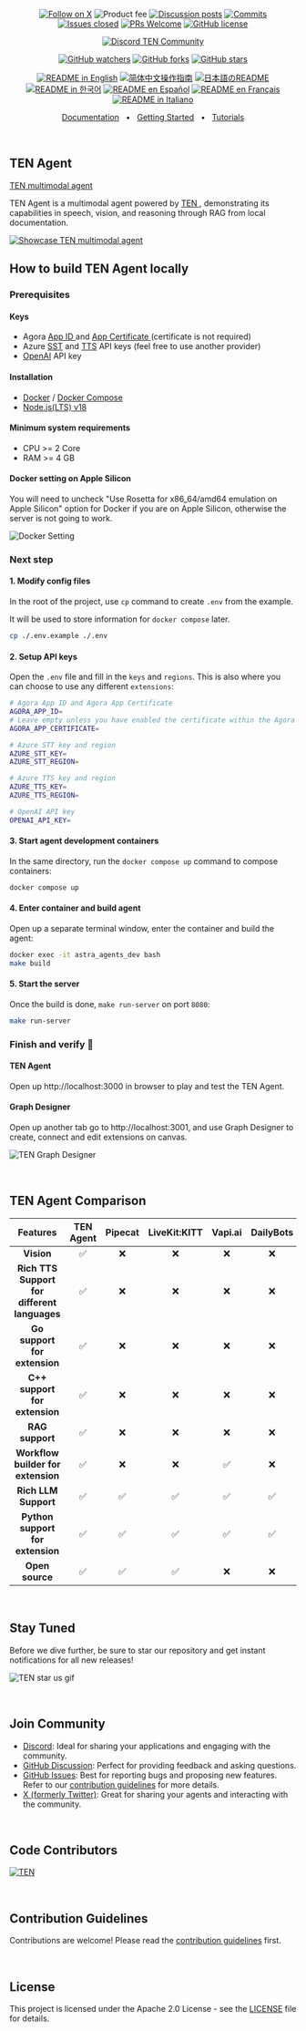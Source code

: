 <div align="center">

[![Follow on X](https://img.shields.io/twitter/follow/TenFramework?logo=X&color=%20%23f5f5f5)](https://twitter.com/intent/follow?screen_name=TenFramework)
![Product fee](https://img.shields.io/badge/pricing-free-blue.svg?labelColor=%20%239b8afb&color=%20%237a5af8)
[![Discussion posts](https://img.shields.io/github/discussions/TEN-framework/ten-agent?labelColor=%20%23FDB062&color=%20%23f79009)](https://github.com/TEN-framework/ten-agent/discussions/)
[![Commits](https://img.shields.io/github/commit-activity/m/TEN-framework/ten-agent?labelColor=%20%237d89b0&color=%20%235d6b98)](https://github.com/TEN-framework/ten-agent/graphs/commit-activity)
[![Issues closed](https://img.shields.io/github/issues-search?query=repo%3ATEN-framework%2Fastra.ai%20is%3Aclosed&label=issues%20closed&labelColor=green&color=green)](https://github.com/TEN-framework/ten-agent/issues)
[![PRs Welcome](https://img.shields.io/badge/PRs-welcome-brightgreen.svg?style=flat-square)](https://github.com/TEN-framework/ten-agent/pulls)
[![GitHub license](https://img.shields.io/badge/License-Apache_2.0-blue.svg?labelColor=%20%23155EEF&color=%20%23528bff)](https://github.com/TEN-framework/ten-agent/blob/main/LICENSE)

[![Discord TEN Community](https://dcbadge.vercel.app/api/server/VnPftUzAMJ)](https://discord.gg/VnPftUzAMJ)

[![GitHub watchers](https://img.shields.io/github/watchers/TEN-framework/ten-agent?style=social&label=Watch)](https://GitHub.com/TEN-framework/ten-agent/watchers/?WT.mc_id=academic-105485-koreyst)
[![GitHub forks](https://img.shields.io/github/forks/TEN-framework/ten-agent?style=social&label=Fork)](https://GitHub.com/TEN-framework/ten-agent/network/?WT.mc_id=academic-105485-koreyst)
[![GitHub stars](https://img.shields.io/github/stars/TEN-framework/ten-agent?style=social&label=Star)](https://GitHub.com/TEN-framework/ten-agent/stargazers/?WT.mc_id=academic-105485-koreyst)

<a href="https://github.com/TEN-framework/ten-agent/blob/main/README.md"><img alt="README in English" src="https://img.shields.io/badge/English-lightgrey"></a>
<a href="https://github.com/ten-framework/ten-agent/blob/main/docs/readmes/README-CN.md"><img alt="简体中文操作指南" src="https://img.shields.io/badge/简体中文-lightgrey"></a>
<a href="https://github.com/ten-framework/ten-agent/blob/main/docs/readmes/README-JP.md"><img alt="日本語のREADME" src="https://img.shields.io/badge/日本語-lightgrey"></a>
<a href="https://github.com/ten-framework/ten-agent/blob/main/docs/readmes/README-KR.md"><img alt="README in 한국어" src="https://img.shields.io/badge/한국어-lightgrey"></a>
<a href="https://github.com/ten-framework/ten-agent/blob/main/docs/readmes/README-ES.md"><img alt="README en Español" src="https://img.shields.io/badge/Español-lightgrey"></a>
<a href="https://github.com/ten-framework/ten-agent/blob/main/docs/readmes/README-FR.md"><img alt="README en Français" src="https://img.shields.io/badge/Français-lightgrey"></a>
<a href="https://github.com/ten-framework/ten-agent/blob/main/docs/readmes/README-IT.md"><img alt="README in Italiano" src="https://img.shields.io/badge/Italiano-lightgrey"></a>


[Documentation](https://doc.theten.ai)
<span>&nbsp;&nbsp;•&nbsp;&nbsp;</span>
[Getting Started](https://doc.theten.ai/getting-started/quickstart)
<span>&nbsp;&nbsp;•&nbsp;&nbsp;</span>
[Tutorials](https://doc.theten.ai/getting-started/create-a-hello-world-extension)

</div>

<br>
<h2>TEN Agent</h2>

[TEN multimodal agent](https://agent.theten.ai)

TEN Agent is a multimodal agent powered by [ TEN ](https://theten.ai), demonstrating its capabilities in speech, vision, and reasoning through  RAG from local documentation.

[![Showcase TEN multimodal agent](https://github.com/TEN-framework/docs/blob/main/assets/gif/astra_voice_agent.gif?raw=true)](https://agent.theten.ai)
<br>
<h2>How to build TEN Agent locally

### Prerequisites

#### Keys
- Agora [ App ID ](https://docs.agora.io/en/video-calling/get-started/manage-agora-account?platform=web#create-an-agora-project) and [ App Certificate ](https://docs.agora.io/en/video-calling/get-started/manage-agora-account?platform=web#create-an-agora-project)(certificate is not required)
- Azure [SST](https://azure.microsoft.com/en-us/products/ai-services/speech-to-text) and [TTS](https://azure.microsoft.com/en-us/products/ai-services/text-to-speech) API keys (feel  free to use another provider)
- [OpenAI](https://openai.com/index/openai-api/) API key

#### Installation
  - [Docker](https://www.docker.com/) / [Docker Compose](https://docs.docker.com/compose/)
  - [Node.js(LTS) v18](https://nodejs.org/en)

#### Minimum system requirements
  - CPU >= 2 Core
  - RAM >= 4 GB

#### Docker setting on Apple Silicon
You will need to uncheck "Use Rosetta for x86_64/amd64 emulation on Apple Silicon" option for Docker if you are on Apple Silicon, otherwise the server is not going to work.

![Docker Setting](https://github.com/TEN-framework/docs/blob/main/assets/gif/docker_setting.gif?raw=true)

### Next step

#### 1. Modify config files
In the root of the project, use `cp` command to create `.env` from the example.

It will be used to store information for `docker compose` later.
```bash
cp ./.env.example ./.env
```

#### 2. Setup API keys
Open the `.env` file and fill in the `keys` and `regions`. This is also where you can choose to use any different `extensions`:
```bash
# Agora App ID and Agora App Certificate
AGORA_APP_ID=
# Leave empty unless you have enabled the certificate within the Agora account.
AGORA_APP_CERTIFICATE=

# Azure STT key and region
AZURE_STT_KEY=
AZURE_STT_REGION=

# Azure TTS key and region
AZURE_TTS_KEY=
AZURE_TTS_REGION=

# OpenAI API key
OPENAI_API_KEY=
```

#### 3. Start agent development containers
In the same directory, run the `docker compose up` command to compose containers:
```bash
docker compose up
```

#### 4. Enter container and build agent
Open up a separate terminal window, enter the container and build the agent:
```bash
docker exec -it astra_agents_dev bash
make build
```

#### 5. Start the server
Once the build is done, `make run-server` on port `8080`:
```bash
make run-server
```

### Finish and verify 🎉

#### TEN Agent
Open up http://localhost:3000 in browser to play and test the TEN Agent.

#### Graph Designer

Open up another tab go to http://localhost:3001, and use Graph Designer to create, connect and edit extensions on canvas.

![TEN Graph Designer](https://github.com/TEN-framework/docs/blob/main/assets/gif/graph_designer.gif?raw=true)

<br>
<h2>TEN Agent Comparison</h2>

<div align="center">

| **Features**                             | **TEN Agent** | **Pipecat** | **LiveKit:KITT** | **Vapi.ai** | **DailyBots** | **Play.ai** |
|:----------------------------------------:|:-------:|:--------:|:-------------:|:----------------:|:----------------:|:----------------:|
| **Vision**                               |   ✅    |    ❌    |      ❌       |     ❌     |     ❌      |     ❌       |
| **Rich TTS Support for different languages** |   ✅    |    ❌    |      ❌       |     ❌      |     ❌      |     ❌      |
| **Go support for extension**              |   ✅    |    ❌    |      ❌       |     ❌     |      ❌     |     ❌      |
| **C++ support for extension**             |   ✅    |    ❌    |      ❌       |     ❌     |      ❌     |     ❌      |
| **RAG support**                          |   ✅    |    ❌    |      ❌       |     ❌     |      ❌     |     ❌      |
| **Workflow builder for extension**        |   ✅    |    ❌    |      ❌       |     ✅      |     ❌     |     ❌      |
| **Rich LLM Support**                      |   ✅    |    ✅    |      ✅       |     ✅     |     ✅     |    ✅      |
| **Python support for extension**          |   ✅    |    ✅    |      ✅       |     ✅     |     ✅      |     ✅     |
| **Open source**                          |   ✅    |    ✅    |      ✅       |     ❌     |     ❌      |     ❌      |

</div>

<br>
<h2>Stay Tuned</h2>

Before we dive further, be sure to star our repository and get instant notifications for all new releases!

![TEN star us gif](https://github.com/TEN-framework/docs/blob/main/assets/gif/star_the_repo_confetti_higher_quality.gif?raw=true)

<br>
<h2>Join Community</h2>

- [Discord](https://discord.gg/VnPftUzAMJ): Ideal for sharing your applications and engaging with the community.
- [GitHub Discussion](https://github.com/TEN-framework/ten-agent/discussions): Perfect for providing feedback and asking questions.
- [GitHub Issues](https://github.com/TEN-framework/ten-agent/issues): Best for reporting bugs and proposing new features. Refer to our [contribution guidelines](./docs/code-of-conduct/contributing.md) for more details.
- [X (formerly Twitter)](https://img.shields.io/twitter/follow/TenFramework?logo=X&color=%20%23f5f5f5): Great for sharing your agents and interacting with the community.


 <br>
 <h2>Code Contributors</h2>

[![TEN](https://contrib.rocks/image?repo=TEN-framework/ten-agent)](https://github.com/TEN-framework/ten-agent/graphs/contributors)

<br>
<h2>Contribution Guidelines</h2>

Contributions are welcome! Please read the [contribution guidelines](./docs/code-of-conduct/contributing.md) first.

<br>
<h2>License</h2>

This project is licensed under the Apache 2.0 License - see the [LICENSE](LICENSE) file for details.
